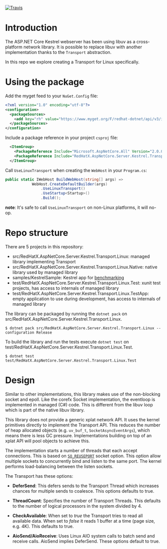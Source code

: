 [![Travis](https://travis-ci.org/redhat-developer/kestrel-linux-transport.svg?branch=master)](https://travis-ci.org/redhat-developer/kestrel-linux-transport)

# Introduction

The ASP.NET Core Kestrel webserver has been using libuv as a cross-platform network library.
It is possible to replace libuv with another implementation thanks to the `Transport` abstraction.

In this repo we explore creating a Transport for Linux specifically.

# Using the package

Add the myget feed to your `NuGet.Config` file:
```xml
<?xml version="1.0" encoding="utf-8"?>
<configuration>
  <packageSources>
    <add key="rh" value="https://www.myget.org/F/redhat-dotnet/api/v3/index.json" />
  </packageSources>
</configuration>
```

Include a package reference in your project `csproj` file:
```xml
  <ItemGroup>
    <PackageReference Include="Microsoft.AspNetCore.All" Version="2.0.0" />
    <PackageReference Include="RedHatX.AspNetCore.Server.Kestrel.Transport.Linux" Version="2.0.0-*" />
  </ItemGroup>
```

Call `UseLinuxTransport` when creating the `WebHost` in your `Program.cs`:
```C#
public static IWebHost BuildWebHost(string[] args) =>
            WebHost.CreateDefaultBuilder(args)
                .UseLinuxTransport()
                .UseStartup<Startup>()
                .Build();
```

**note**: It's safe to call `UseLinuxTransport` on non-Linux platforms, it will no-op.

# Repo structure

There are 5 projects in this repository:
- src/RedHatX.AspNetCore.Server.Kestrel.Transport.Linux: managed library implementing Transport
- src/RedHatX.AspNetCore.Server.Kestrel.Transport.Linux.Native: native library used by managed library
- samples/KestrelSample: Kestrel app for [benchmarking](Benchmark.md)
- test/RedHatX.AspNetCore.Server.Kestrel.Transport.Linux.Test: xunit test projects, has access to internals of managed library
- test/RedHatX.AspNetCore.Server.Kestrel.Transport.Linux.TestApp: empty application to use during development, has access to internals of managed library

The library can be packaged by running the `dotnet pack` on src/RedHatX.AspNetCore.Server.Kestrel.Transport.Linux.
```
$ dotnet pack src/RedHatX.AspNetCore.Server.Kestrel.Transport.Linux --configuration Release
```

To build the library and run the tests execute `dotnet test` on test/RedHatX.AspNetCore.Server.Kestrel.Transport.Linux.Test.
```
$ dotnet test test/RedHatX.AspNetCore.Server.Kestrel.Transport.Linux.Test
```

# Design

Similar to other implementations, this library makes use of the non-blocking socket and epoll. Like the corefx
Socket implementation, the eventloop is implemented in managed (C#) code. This is different from the libuv loop which
is part of the native libuv library.

This library does not provide a generic xplat network API. It uses the kernel primitives directly to implement the
Transport API. This reduces the number of heap allocated objects (e.g. `uv_buf_t`, `SocketAsyncEventArgs`), which means
there is less GC pressure. Implementations building on top of an xplat API will pool objects to achieve this.

The implementation starts a number of threads that each accept connections. This is based on [`SO_REUSEPORT`](https://lwn.net/Articles/542629/)
socket option. This option allow multiple sockets to concurrently bind and listen to the same port. The kernel performs
load-balancing between the listen sockets.

The Transport has these options:

- **DeferSend**: This defers sends to the Transport Thread which increases chances for multiple sends to coalesce. This options
defaults to true.

- **ThreadCount**: Specifies the number of Transport Threads. This defaults to the number of logical processors in the system divided by 4.

- **CheckAvailable**: When set to _true_ the Transport tries to read all available data. When set to _false_ it reads 1 buffer at a time (page size, e.g. 4K). This defaults to true.

- **AioSend/AioReceive**: Uses Linux AIO system calls to batch send and receive calls. AioSend implies DeferSend. These options default to true.
